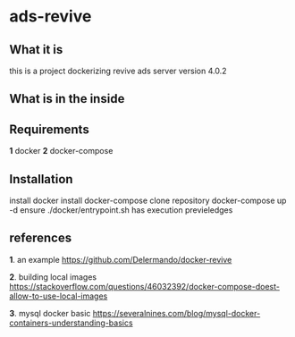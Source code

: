 # ads-revive

## What it is
this is a project dockerizing revive ads server version 4.0.2

## What is in the inside

## Requirements
**1** docker
**2** docker-compose

## Installation
install docker
install docker-compose
clone repository
docker-compose up -d
ensure ./docker/entrypoint.sh has execution previeledges

## references
**1**. an example
https://github.com/Delermando/docker-revive

**2**. building local images
https://stackoverflow.com/questions/46032392/docker-compose-doest-allow-to-use-local-images 

**3**. mysql docker basic
https://severalnines.com/blog/mysql-docker-containers-understanding-basics
